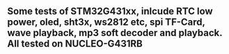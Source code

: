 ## Some tests of STM32G431xx, inlcude RTC low power, oled, sht3x, ws2812 etc, spi TF-Card, wave playback, mp3 soft decoder and playback. All tested on NUCLEO-G431RB
